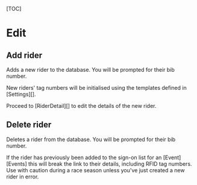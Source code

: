 
[TOC]

# Edit

## Add rider

Adds a new rider to the database.  You will be prompted for their bib number.

New riders' tag numbers will be initialised using the templates defined in [Settings][].

Proceed to [RiderDetail][] to edit the details of the new rider.


## Delete rider

Deletes a rider from the database.  You will be prompted for their bib number.

If the rider has previously been added to the sign-on list for an [Event][Events] this will break the link to their details, including RFID tag numbers.  Use with caution during a race season unless you've just created a new rider in error.
